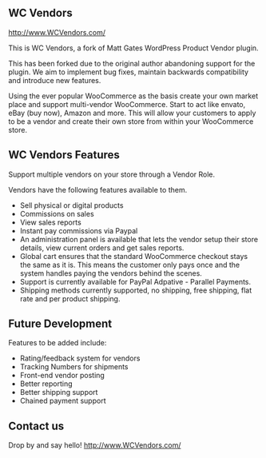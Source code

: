 ## WC Vendors 

http://www.WCVendors.com/

This is WC Vendors, a fork of Matt Gates WordPress Product Vendor plugin.

This has been forked due to the original author abandoning support for the plugin. We aim to implement bug fixes, maintain backwards compatibility and introduce new features. 

Using the ever popular WooCommerce as the basis create your own market place and support multi-vendor WooCommerce.  Start to act like envato, eBay (buy now), Amazon and more. This will allow your customers to apply to be a vendor and create their own store from within your WooCommerce store. 
	
## WC Vendors Features

Support multiple vendors on your store through a Vendor Role. 

Vendors have the following features available to them. 

* Sell physical or digital products
* Commissions on sales 
* View sales reports 
* Instant pay commissions via Paypal 
* An administration panel is available that lets the vendor setup their store details, view current orders and get sales reports. 
* Global cart ensures that the standard WooCommerce checkout stays the same as it is. This means the customer only pays once and the system handles paying the vendors behind the scenes. 
* Support is currently available for PayPal Adpative - Parallel Payments. 
* Shipping methods currently supported, no shipping, free shipping, flat rate and per product shipping. 

## Future Development

Features to be added include:

- Rating/feedback system for vendors
- Tracking Numbers for shipments
- Front-end vendor posting
- Better reporting
- Better shipping support
- Chained payment support

## Contact us

Drop by and say hello!  http://www.WCVendors.com/